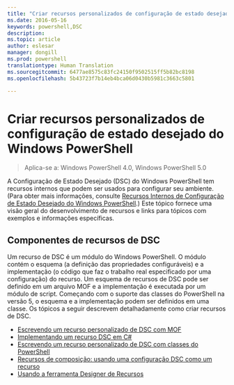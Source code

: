 ```yaml
---
title: "Criar recursos personalizados de configuração de estado desejado do Windows PowerShell"
ms.date: 2016-05-16
keywords: powershell,DSC
description: 
ms.topic: article
author: eslesar
manager: dongill
ms.prod: powershell
translationtype: Human Translation
ms.sourcegitcommit: 6477ae8575c83fc24150f9502515ff5b82bc8198
ms.openlocfilehash: 5b43723f7b14eb4bca06d0430b5981c3663c5801

---
```


# Criar recursos personalizados de configuração de estado desejado do Windows PowerShell

> Aplica-se a: Windows PowerShell 4.0, Windows PowerShell 5.0

A Configuração de Estado Desejado (DSC) do Windows PowerShell tem recursos internos que podem ser usados para configurar seu ambiente. (Para obter mais informações, consulte [Recursos Internos de Configuração de Estado Desejado do Windows PowerShell](builtInResource.md).) Este tópico fornece uma visão geral do desenvolvimento de recursos e links para tópicos com exemplos e informações específicas.

## Componentes de recursos de DSC

Um recurso de DSC é um módulo do Windows PowerShell. O módulo contém o esquema (a definição das propriedades configuráveis) e a implementação (o código que faz o trabalho real especificado por uma configuração) do recurso. Um esquema de recursos de DSC pode ser definido em um arquivo MOF e a implementação é executada por um módulo de script. Começando com o suporte das classes do PowerShell na versão 5, o esquema e a implementação podem ser definidos em uma classe. Os tópicos a seguir descrevem detalhadamente como criar recursos de DSC.

* [Escrevendo um recurso personalizado de DSC com MOF](authoringResourceMOF.md) 
* [Implementando um recurso DSC em C#](authoringResourceMofCS.md) 
* [Escrevendo um recurso personalizado de DSC com classes do PowerShell](authoringResourceClass.md) 
* [Recursos de composição: usando uma configuração DSC como um recurso](authoringResourceComposite.md) 
* [Usando a ferramenta Designer de Recursos](authoringResourceMofDesigner.md) 




<!--HONumber=Aug16_HO3-->


